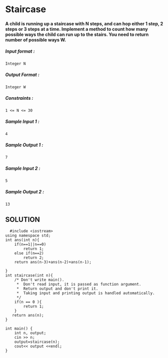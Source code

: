 # Staircase



#### A child is running up a staircase with N steps, and can hop either 1 step, 2 steps or 3 steps at a time. Implement a method to count how many possible ways the child can run up to the stairs. You need to return number of possible ways W.

##### Input format :

```
Integer N

```

##### Output Format :

```
Integer W

```

##### Constraints :

```
1 <= N <= 30

```

##### Sample Input 1 :

```
4

```

##### Sample Output 1 :

```
7

```

##### Sample Input 2 :

```
5

```

##### Sample Output 2 :

```
13
```

## SOLUTION

      #include <iostream>
    using namespace std;
    int ans(int n){
        if(n==1||n==0)
        	return 1;
    	else if(n==2)
        	return 2;
     	return ans(n-3)+ans(n-2)+ans(n-1);
     
    }
    int staircase(int n){
        /* Don't write main().
         *  Don't read input, it is passed as function argument.
         *  Return output and don't print it.
         *  Taking input and printing output is handled automatically.
         */
        if(n == 0 ){
            return 1;
        }
       return ans(n);
    }
    
    int main() {
        int n, output;
        cin >> n;
        output=staircase(n);
        cout<< output <<endl;
    }


